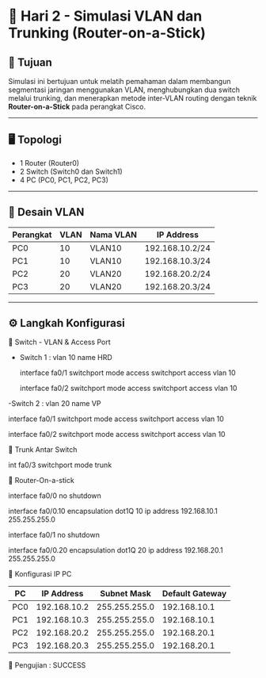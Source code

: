# 🧪 Hari 2 - Simulasi VLAN dan Trunking (Router-on-a-Stick)

## 🎯 Tujuan
Simulasi ini bertujuan untuk melatih pemahaman dalam membangun segmentasi jaringan menggunakan VLAN, 
menghubungkan dua switch melalui trunking, dan menerapkan metode inter-VLAN routing 
dengan teknik **Router-on-a-Stick** pada perangkat Cisco.

---

## 🖥️ Topologi
- 1 Router (Router0)
- 2 Switch (Switch0 dan Switch1)
- 4 PC (PC0, PC1, PC2, PC3)

---

## 🧱 Desain VLAN
| Perangkat | VLAN | Nama VLAN | IP Address        |
|-----------|------|-----------|-------------------|
| PC0       | 10   | VLAN10    | 192.168.10.2/24   |
| PC1       | 10   | VLAN10    | 192.168.10.3/24   |
| PC2       | 20   | VLAN20    | 192.168.20.2/24   |
| PC3       | 20   | VLAN20    | 192.168.20.3/24   |

---

## ⚙️ Langkah Konfigurasi

🔸 Switch - VLAN & Access Port
- Switch 1 :
  vlan 10
  name HRD

  interface fa0/1
  switchport mode access
  switchport access vlan 10

  interface fa0/2
  switchport mode access
  switchport access vlan 10

-Switch 2 :
  vlan 20
  name VP

  interface fa0/1
  switchport mode access
  switchport access vlan 10

  interface fa0/2
  switchport mode access
  switchport access vlan 10

🔸 Trunk Antar Switch

  int fa0/3
  switchport mode trunk

🔸 Router-On-a-stick

  interface fa0/0
  no shutdown
  
  interface fa0/0.10
  encapsulation dot1Q 10
  ip address 192.168.10.1 255.255.255.0

  interface fa0/1
  no shutdown

  interface fa0/0.20
  encapsulation dot1Q 20
  ip address 192.168.20.1 255.255.255.0

🔸 Konfigurasi IP PC

| PC  | IP Address   | Subnet Mask   | Default Gateway |
| --- | ------------ | ------------- | --------------- |
| PC0 | 192.168.10.2 | 255.255.255.0 | 192.168.10.1    |
| PC1 | 192.168.10.3 | 255.255.255.0 | 192.168.10.1    |
| PC2 | 192.168.20.2 | 255.255.255.0 | 192.168.20.1    |
| PC3 | 192.168.20.3 | 255.255.255.0 | 192.168.20.1    |


🔸 Pengujian : SUCCESS
